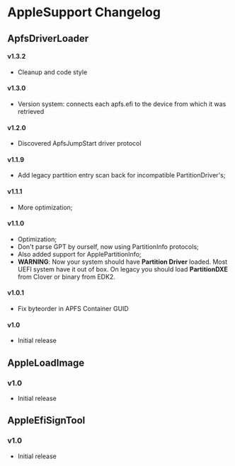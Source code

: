 AppleSupport Changelog
==================

## ApfsDriverLoader
#### v1.3.2
- Cleanup and code style

#### v1.3.0
- Version system: connects each apfs.efi to the device from which it was retrieved

#### v1.2.0
- Discovered ApfsJumpStart driver protocol

#### v1.1.9 
- Add legacy partition entry scan back for incompatible PartitionDriver's;

#### v1.1.1
- More optimization;

#### v1.1.0
- Optimization;
- Don't parse GPT by ourself, now using PartitionInfo protocols;
- Also added support for ApplePartitionInfo;
- **WARNING**: Now your system should have **Partition Driver** loaded.  Most UEFI system have it out of box. On legacy you should load **PartitionDXE** from Clover or binary from EDK2.

#### v1.0.1
- Fix byteorder in APFS Container GUID

#### v1.0
- Initial release

## AppleLoadImage
### v1.0
- Initial release

## AppleEfiSignTool
### v1.0
- Initial release
